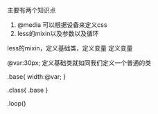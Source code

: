 主要有两个知识点
1. @media 可以根据设备来定义css
2. less的mixin以及参数以及循环

less的mixin，定义基础类，定义变量
定义变量

@var:30px;
定义基础类就如同我们定义一个普通的类

.base{
    width:@var;
}

.class{
    .base
}


.loop()